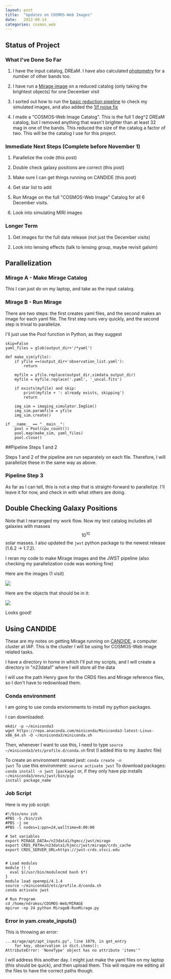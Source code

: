 ```yaml
---
layout: post
title:  "Updates on COSMOS-Web Images"
date:   2022-09-14
categories: cosmos_web
---
```



## Status of Project

### What I've Done So Far

1.  I have the input catalog, DREaM. I have also calculated <a href="https://ndrakos.github.io/blog/cosmos_web/Add_Filters_to_DREaM/">photometry</a> for a number of other bands too.

2.  I have run a <a href="https://ndrakos.github.io/blog/cosmos_web/Add_Catalog_to_Mirage/">Mirage image</a> on a reduced catalog (only taking the brightest objects) for one December visit

3. I sorted out how to run the <a href="https://ndrakos.github.io/blog/cosmos_web/JWST_Pipeline_Stage_3/">basic reduction pipeline</a> to check my simulated images, and also added the <a href="https://ndrakos.github.io/blog/cosmos_web/JWST_Pipeline_1_over_f_noise/">1/f noise fix</a>

4. I made a "COSMOS-Web Image Catalog". This is the full 1 deg^2 DREaM catalog, but I removed anything that wasn't brighter than at least 32 mag in one of the bands. This reduced the size of the catalog a factor of two. This will be the catalog I use for this project.


### Immediate Next Steps (Complete before November 1)

1. Parallelize the code (this post)

2. Double check galaxy positions are correct (this post)

3. Make sure I can get things running on CANDIDE (this post)

4. Get star list to add

5. Run Mirage on the full "COSMOS-Web Image" Catalog for all 6 December visits.

6. Look into simulating MIRI images



### Longer Term

1. Get images for the full data release (not just the December visits)

2. Look into lensing effects (talk to lensing group, maybe revisit galsim)



## Parallelization

### Mirage A - Make Mirage Catalog

This I can just do on my laptop, and take as the input catalog.

### Mirage B - Run Mirage

There are two steps: the first creates yaml files, and the second makes an image for each yaml file. The first step runs very quickly, and the second step is trivial to parallelize.

I'll just use the Pool function in Python, as they suggest

```
skip=False
yaml_files = glob(output_dir+'/*yaml')

def make_sim(yfile):
    if yfile ==(output_dir+'observation_list.yaml'):
        return

    myfile = yfile.replace(output_dir,simdata_output_dir)
    myfile = myfile.replace('.yaml', '_uncal.fits')

    if exists(myfile) and skip:
        print(myfile + ': already exists, skipping')
        return

    img_sim = imaging_simulator.ImgSim()
    img_sim.paramfile = yfile
    img_sim.create()

if __name__ == "__main__":
    pool = Pool(cpu_count())
    pool.map(make_sim, yaml_files)
    pool.close()
```

##Pipeline Steps 1 and 2

Steps 1 and 2 of the pipeline are run separately on each file. Therefore, I will parallelize these in the same way as above.

### Pipeline Step 3

As far as I can tell, this is not a step that is straight-forward to parallelize. I'll leave it for now, and check in with what others are doing.


## Double Checking Galaxy Positions


Note that I rearranged my work flow. Now my test catalog includes all galaxies with masses $$10^{10}$$ solar masses. I also updated the <code>jwst</code> python package to the newest release (1.6.2 -> 1.7.2).

I reran my code to make Mirage images and the JWST pipeline (also checking my parallelization code was working fine)

Here are the images (1 visit)

<img src="{{ site.baseurl }}/assets/plots/20220914_Mosaics_nosources.png">

Here are the objects that should be in it:

<img src="{{ site.baseurl }}/assets/plots/20220914_Mosaics.png">

Looks good!


## Using CANDIDE

These are my notes on getting Mirage running on <a href="https://candideusers.calet.org/">CANDIDE</a>, a computer cluster at IAP. This is the cluster I will be using for COSMOS-Web image related tasks.

I have a directory in home in which I'll put my scripts, and I will create a directory in "n23data1" where I will store all the data

I will use the path Henry gave for the CRDS files and Mirage reference files, so I don't have to redownload them.


### Conda environment

I am going to use conda enviornments to install my python packages.

I can downloaded:
```
mkdir -p ~/miniconda3
wget https://repo.anaconda.com/miniconda/Miniconda3-latest-Linux-x86_64.sh -O ~/miniconda3/miniconda.sh
```

Then, whenever I want to use this, I need to type <code>source ~/miniconda3/etc/profile.d/conda.sh</code> first (I added this to my .bashrc file)

To create an environment named jwst: <code>conda create -n jwst</code>
To use this environment: <code>source activate jwst</code>
To download packages: <code>conda install -n jwst [package]</code> or, if they only have pip installs <code>~/miniconda3/envs/jwst/bin/pip install package_name</code>



### Job Script

Here is my job script:
```
#!/bin/env zsh
#PBS -S /bin/zsh
#PBS -j oe
#PBS -l nodes=1:ppn=24,walltime=8:00:00

# Set variables
export MIRAGE_DATA=/n23data1/hgmcc/jwst/mirage
export CRDS_PATH=/n23data1/hjmcc/jwst/mirage/crds_cache
export CRDS_SERVER_URL=https://jwst-crds.stsci.edu


# Load modules
module () {
  eval $(/usr/bin/modulecmd bash $*)
}
module load openmpi/4.1.4
source ~/miniconda3/etc/profile.d/conda.sh
conda activate jwst

# Run Program
cd /home/ndrakos/COSMOS-Web/MIRAGE
mpirun -np 24 python MirageB-RunMirage.py
```


### Error in yam.create_inputs()


This is throwing an error:

```
...mirage/apt/apt_inputs.py", line 1079, in get_entry
    for key, observation in dict.items():
AttributeError: 'NoneType' object has no attribute 'items'"
```

I will address this another day. I might just make the yaml files on my laptop (this should be quick), and then upload them. This will require me editing all the files to have the correct paths though. 
